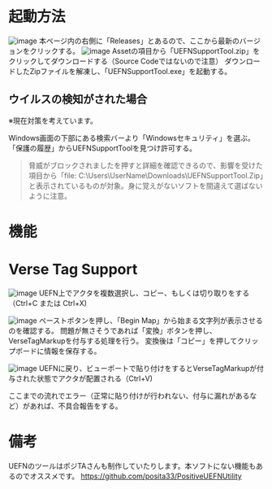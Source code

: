 # 起動方法
![image](https://github.com/user-attachments/assets/965171fe-7306-4004-aca3-d954d553ac72)
本ページ内の右側に「Releases」とあるので、ここから最新のバージョンをクリックする。
![image](https://github.com/user-attachments/assets/d47fb219-5e38-4ab7-aa4a-bb9c51d880b8)
Assetの項目から「UEFNSupportTool.zip」をクリックしてダウンロードする（Source Codeではないので注意）
ダウンロードしたZipファイルを解凍し、「UEFNSupportTool.exe」を起動する。

## ウイルスの検知がされた場合
※現在対策を考えています。

Windows画面の下部にある検索バーより「Windowsセキュリティ」を選ぶ。
「保護の履歴」からUEFNSupportToolを見つけ許可する。
> 脅威がブロックされましたを押すと詳細を確認できるので、影響を受けた項目から「file: C:\Users\UserName\Downloads\UEFNSupportTool.Zip」と表示されているものが対象。身に覚えがないソフトを間違えて選ばないように注意。


# 機能

# Verse Tag Support
![image](https://github.com/user-attachments/assets/b70b1f77-c44e-4028-a2b1-eda3e50d6df2)
UEFN上でアクタを複数選択し、コピー、もしくは切り取りをする（Ctrl+C または Ctrl+X)

![image](https://github.com/user-attachments/assets/45c3a1b1-1b80-480d-903f-750efd132c68)
ペーストボタンを押し、「Begin Map」から始まる文字列が表示させるのを確認する。
問題が無さそうであれば「変換」ボタンを押し、VerseTagMarkupを付与する処理を行う。
変換後は「コピー」を押してクリップボードに情報を保存する。

![image](https://github.com/user-attachments/assets/8ec9a8d2-eb0b-45c8-94b9-54892148ff24)
UEFNに戻り、ビューポートで貼り付けをするとVerseTagMarkupが付与された状態でアクタが配置される（Ctrl+V)

ここまでの流れでエラー（正常に貼り付けが行われない、付与に漏れがあるなど）があれば、不具合報告をする。

# 備考
UEFNのツールはポジTAさんも制作していたりします。本ソフトにない機能もあるのでオススメです。
https://github.com/posita33/PositiveUEFNUtility
